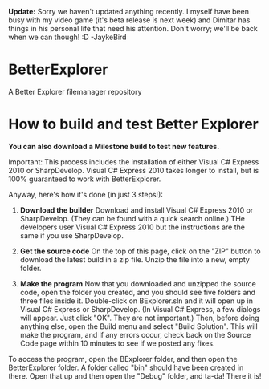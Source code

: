 **Update:** Sorry we haven't updated anything recently. I myself have been busy with my video game (it's beta release is next week) and Dimitar has things in his personal life that need his attention. Don't worry; we'll be back when we can though! :D -JaykeBird

BetterExplorer
==============

A Better Explorer filemanager repository


How to build and test Better Explorer
======================================
**You can also download a Milestone build to test new features.**

Important: This process includes the installation of either Visual C# Express 2010 or SharpDevelop. Visual C# Express 2010 takes longer to install, but is 100% guaranteed to work with BetterExplorer.

Anyway, here's how it's done (in just 3 steps!):

1. **Download the builder** Download and install Visual C# Express 2010 or SharpDevelop. (They can be found with a quick search online.)
THe developers user Visual C# Express 2010 but the instructions are the same if you use SharpDevelop.

2. **Get the source code**
On the top of this page, click on the "ZIP" button to download the latest build in a zip file. Unzip the file into a new, empty folder.

3. **Make the program**
Now that you downloaded and unzipped the source code, open the folder you created, and you should see five folders and three files inside it. Double-click on BExplorer.sln and it will open up in Visual C# Express or SharpDevelop. (In Visual C# Express, a few dialogs will appear. Just click "OK". They are not important.) Then, before doing anything else, open the Build menu and select "Build Solution". This will make the program, and if any errors occur, check back on the Source Code page within 10 minutes to see if we posted any fixes.

To access the program, open the BExplorer folder, and then open the BetterExplorer folder. A folder called "bin" should have been created in there. Open that up and then open the "Debug" folder, and ta-da! There it is!